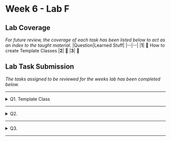 # Week 6 - Lab F

## Lab Coverage
*For future review, the coverage of each task has been listed below to act as an index to the taught material.*
|Question|Learned Stuff|
|--|--|
|**1**| 🤔 How to create Template Classes
|**2**| 🤔 
|**3**| 🤔 

## Lab Task Submission
*The tasks assigned to be reviewed for the weeks lab has been completed below.*

----

<details> <!-- Question 1 -->
  <summary> Q1. Template Class </summary>

## Question:
You are going to turn the Grid class into a template class so that we can store any type of number, e.g. float, int, double, into our 2D grid array.

<details>
	<summary>Before</summary>

### Main.cpp
```c++
#include <iostream>
#include "Grid.h"
using namespace std;

int main(int argn, char* argv[])
{
	Grid grid;
	grid.LoadGrid("Grid1.txt");
	grid.SaveGrid("OutGrid.txt");

	system("pause");
}
```
### Grid.cpp
```c++
#include "Grid.h"
#include "iostream"
#include "fstream"
using namespace std;

Grid::Grid()
{
}

Grid::~Grid()
{
}

void Grid::LoadGrid(const char filename[])
{
    ifstream fin(filename, ios::in);
    if (!fin) {
        cerr << "Error: Unable to open the input file.\n";
        return;
    }
    for (int i = 0; i < m_size; i++) {
        for (int j = 0; j < m_size; j++) {
            fin >> ws; // Skip whitespace characters, including spaces
            if (!(fin >> m_grid[i][j])) {
                cerr << "Error: Failed to read integer from file.\n";
                return;
            }
        }
    }
    fin.close();
}

void Grid::SaveGrid(const char filename[])
{
    ofstream fout(filename, ios::out);
    if (!fout)
    {
        cerr << "Error: Unable to open the output file.\n";
        return;
    }
    for (int i = 0; i < m_size; i++) {
        for (int j = 0; j < m_size; j++) {
            fout << m_grid[i][j] << " ";
        }
        fout << endl;
    }
    fout.close();
    cout << "Grid saved to: " << filename << endl;
}
```
### Grid.h
```c++
#pragma once

class Grid
{
public:
	Grid();
	~Grid();

	void LoadGrid(const char filename[]);
	void SaveGrid(const char filename[]);

private:
	static const int m_size = 9;
	int m_grid[m_size][m_size];
};
```
</details>
<details>
	<summary>After</summary>
	
### Main.cpp
```c++
#include <iostream>
#include "Grid.h"
using namespace std;

int main(int argn, char* argv[])
{
	Grid<int> grid;
	grid.LoadGrid("Grid1.txt");
	grid.SaveGrid("OutGrid.txt");

	system("pause");
}
```
### Grid.cpp
N/A
### Grid.h
```c++
#pragma once

#include <iostream>
#include <fstream>

using namespace std;

template<class T>
class Grid
{
public:
	void LoadGrid(const char filename[]) 
    {
        ifstream fin(filename, ios::in);
        if (!fin) {
            cerr << "Error: Unable to open the input file.\n";
            return;
        }
        for (int i = 0; i < m_size; i++) {
            for (int j = 0; j < m_size; j++) {
                fin >> ws; // Skip whitespace characters, including spaces
                if (!(fin >> m_grid[i][j])) {
                    cerr << "Error: Failed to read integer from file.\n";
                    return;
                }
            }
        }
        fin.close();
    }
	void SaveGrid(const char filename[])
	{
        ofstream fout(filename, ios::out);
        if (!fout)
        {
            cerr << "Error: Unable to open the output file.\n";
            return;
        }
        for (int i = 0; i < m_size; i++) {
            for (int j = 0; j < m_size; j++) {
                fout << m_grid[i][j] << " ";
            }
            fout << endl;
        }
        fout.close();
	}

private:
	static const int m_size = 9;
	T m_grid[m_size][m_size];
};
```
</details>

## Changes
- Moved methods and references from source file to header file.
- Changed the header file class to a Template class.

**Grid.h**
```diff
+ template<class T>
class Grid
{
...
}
```
- Changed the grid variable to use the template properly.

**Main.cpp**
```diff
int main (int, char**) {
- 	Grid grid;
+ 	Grid<int> grid;
	grid.LoadGrid("Grid1.txt");
	grid.SaveGrid("OutGrid.txt");
	return 0;
}
```

**Grid.h**
```diff
private:
	static const int m_size = 9;
-	int m_grid[m_size][m_size];
+	T m_grid[m_size][m_size];
```
</details>

----

<details> <!-- Question 2 -->
  <summary> Q2. </summary>

## Question:

## Solution:
```c++
```
## Test data:
n/a
## Sample output:
n/a
## Reflection:

</details>

----

<details> <!-- Question 3 -->
  <summary> Q3. </summary>

## Question:

## Solution:
```c++
```
## Test data:
n/a
## Sample output:
n/a
## Reflection:

</details>

----
